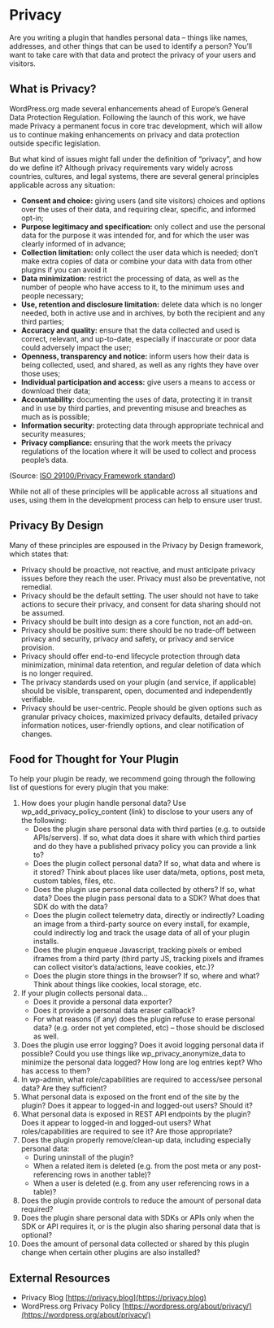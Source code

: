 # Privacy

Are you writing a plugin that handles personal data – things like names, addresses, and other things that can be used to identify a person? You’ll want to take care with that data and protect the privacy of your users and visitors.

## What is Privacy?

WordPress.org made several enhancements ahead of Europe’s General Data Protection Regulation. Following the launch of this work, we have made Privacy a permanent focus in core trac development, which will allow us to continue making enhancements on privacy and data protection outside specific legislation.

But what kind of issues might fall under the definition of “privacy”, and how do we define it? Although privacy requirements vary widely across countries, cultures, and legal systems, there are several general principles applicable across any situation:

*   **Consent and choice:** giving users (and site visitors) choices and options over the uses of their data, and requiring clear, specific, and informed opt-in;
*   **Purpose legitimacy and specification:** only collect and use the personal data for the purpose it was intended for, and for which the user was clearly informed of in advance;
*   **Collection limitation:** only collect the user data which is needed; don’t make extra copies of data or combine your data with data from other plugins if you can avoid it
*   **Data minimization:** restrict the processing of data, as well as the number of people who have access to it, to the minimum uses and people necessary;
*   **Use, retention and disclosure limitation:** delete data which is no longer needed, both in active use and in archives, by both the recipient and any third parties;
*   **Accuracy and quality:** ensure that the data collected and used is correct, relevant, and up-to-date, especially if inaccurate or poor data could adversely impact the user;
*   **Openness, transparency and notice:** inform users how their data is being collected, used, and shared, as well as any rights they have over those uses;
*   **Individual participation and access:** give users a means to access or download their data;
*   **Accountability:** documenting the uses of data, protecting it in transit and in use by third parties, and preventing misuse and breaches as much as is possible;
*   **Information security:** protecting data through appropriate technical and security measures;
*   **Privacy compliance:** ensuring that the work meets the privacy regulations of the location where it will be used to collect and process people’s data.

(Source: [ISO 29100/Privacy Framework standard](https://www.iso.org/standard/45123.html))

While not all of these principles will be applicable across all situations and uses, using them in the development process can help to ensure user trust.

## Privacy By Design

Many of these principles are espoused in the Privacy by Design framework, which states that:

*   Privacy should be proactive, not reactive, and must anticipate privacy issues before they reach the user. Privacy must also be preventative, not remedial.
*   Privacy should be the default setting. The user should not have to take actions to secure their privacy, and consent for data sharing should not be assumed.
*   Privacy should be built into design as a core function, not an add-on.
*   Privacy should be positive sum: there should be no trade-off between privacy and security, privacy and safety, or privacy and service provision.
*   Privacy should offer end-to-end lifecycle protection through data minimization, minimal data retention, and regular deletion of data which is no longer required.
*   The privacy standards used on your plugin (and service, if applicable) should be visible, transparent, open, documented and independently verifiable.
*   Privacy should be user-centric. People should be given options such as granular privacy choices, maximized privacy defaults, detailed privacy information notices, user-friendly options, and clear notification of changes.

## Food for Thought for Your Plugin

To help your plugin be ready, we recommend going through the following list of questions for every plugin that you make:

1.  How does your plugin handle personal data? Use wp\_add\_privacy\_policy\_content (link) to disclose to your users any of the following:
    *   Does the plugin share personal data with third parties (e.g. to outside APIs/servers). If so, what data does it share with which third parties and do they have a published privacy policy you can provide a link to?
    *   Does the plugin collect personal data? If so, what data and where is it stored? Think about places like user data/meta, options, post meta, custom tables, files, etc.
    *   Does the plugin use personal data collected by others? If so, what data? Does the plugin pass personal data to a SDK? What does that SDK do with the data?
    *   Does the plugin collect telemetry data, directly or indirectly? Loading an image from a third-party source on every install, for example, could indirectly log and track the usage data of all of your plugin installs.
    *   Does the plugin enqueue Javascript, tracking pixels or embed iframes from a third party (third party JS, tracking pixels and iframes can collect visitor’s data/actions, leave cookies, etc.)?
    *   Does the plugin store things in the browser? If so, where and what? Think about things like cookies, local storage, etc.
2.  If your plugin collects personal data…
    *   Does it provide a personal data exporter?
    *   Does it provide a personal data eraser callback?
    *   For what reasons (if any) does the plugin refuse to erase personal data? (e.g. order not yet completed, etc) – those should be disclosed as well.
3.  Does the plugin use error logging? Does it avoid logging personal data if possible? Could you use things like wp\_privacy\_anonymize\_data to minimize the personal data logged? How long are log entries kept? Who has access to them?
4.  In wp-admin, what role/capabilities are required to access/see personal data? Are they sufficient?
5.  What personal data is exposed on the front end of the site by the plugin? Does it appear to logged-in and logged-out users? Should it?
6.  What personal data is exposed in REST API endpoints by the plugin? Does it appear to logged-in and logged-out users? What roles/capabilities are required to see it? Are those appropriate?
7.  Does the plugin properly remove/clean-up data, including especially personal data:
    *   During uninstall of the plugin?
    *   When a related item is deleted (e.g. from the post meta or any post-referencing rows in another table)?
    *   When a user is deleted (e.g. from any user referencing rows in a table)?
8.  Does the plugin provide controls to reduce the amount of personal data required?
9.  Does the plugin share personal data with SDKs or APIs only when the SDK or API requires it, or is the plugin also sharing personal data that is optional?
10.  Does the amount of personal data collected or shared by this plugin change when certain other plugins are also installed?

## External Resources

*   Privacy Blog [https://privacy.blog](https://privacy.blog)
*   WordPress.org Privacy Policy [https://wordpress.org/about/privacy/](https://wordpress.org/about/privacy/)